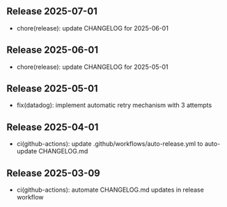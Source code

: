 ## Release 2025-07-01

- chore(release): update CHANGELOG for 2025-06-01

## Release 2025-06-01

- chore(release): update CHANGELOG for 2025-05-01

## Release 2025-05-01

- fix(datadog): implement automatic retry mechanism with 3 attempts

## Release 2025-04-01

- ci(github-actions): update .github/workflows/auto-release.yml to auto-update CHANGELOG.md

## Release 2025-03-09

- ci(github-actions): automate CHANGELOG.md updates in release workflow

